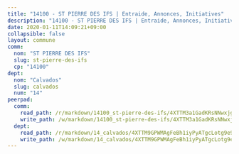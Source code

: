 ```yaml
---
title: "14100 - ST PIERRE DES IFS | Entraide, Annonces, Initiatives"
description: "14100 - ST PIERRE DES IFS | Entraide, Annonces, Initiatives"
date: 2020-01-11T14:09:21+09:00
collapsible: false
layout: commune
comm:
  nom: "ST PIERRE DES IFS"
  slug: st-pierre-des-ifs
  cp: "14100"
dept:
  nom: "Calvados"
  slug: calvados
  num: "14"
peerpad:
  comm:
    read_path: /r/markdown/14100_st-pierre-des-ifs/4XTTM3a1GadKRsNNwxjgd3413j7rDxrUwsyVojTjNbrJjuVXy
    write_path: /w/markdown/14100_st-pierre-des-ifs/4XTTM3a1GadKRsNNwxjgd3413j7rDxrUwsyVojTjNbrJjuVXy-K3TgUFfhZiYpjvMuTecpLcxxdXshuHDYZ5snpxXk7p8UfrHjQJySMr2rWSVuNxinHFF3copRrUnzn1EE36TiEZsKedzH7P9bzobE4NQdfbLTbg3HqoQaKJyXgvzLpa67Tr82UDcF
  dept:
    read_path: /r/markdown/14_calvados/4XTTM9GPWMAgFeBh1iyPyATgcLotg9e9APJpQBEyY3RZiUwJ6
    write_path: /w/markdown/14_calvados/4XTTM9GPWMAgFeBh1iyPyATgcLotg9e9APJpQBEyY3RZiUwJ6-K3TgUXWJAT2cYJ9ZstQphkkm2za8um5GwwXsivqaDFTgbhMDcHaRXnT3h69szAqCyvWcFfDim5fkwc6CXdUtyvPpirbD1TPAb6xCxpPN6dR3zzDRe29YehQYbhZdjvZYkgztJYvi
---
```


